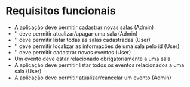 # Requisitos funcionais

- A aplicação deve permitir cadastrar novas salas (Admin)
- '' deve permitir atualizar/apagar uma sala (Admin)
- '' deve permitir listar todas as salas cadastradas (User)
- '' deve permitir localizar as informações de uma sala pelo id (User)
- '' deve permitir cadastrar novos eventos (User)
- Um evento deve estar relacionado obrigatoriamente a uma sala
- A aplicação deve permitir listar todos os eventos relacionados a uma sala (User)
- A aplicação deve permitir atualizar/cancelar um evento (Admin)
